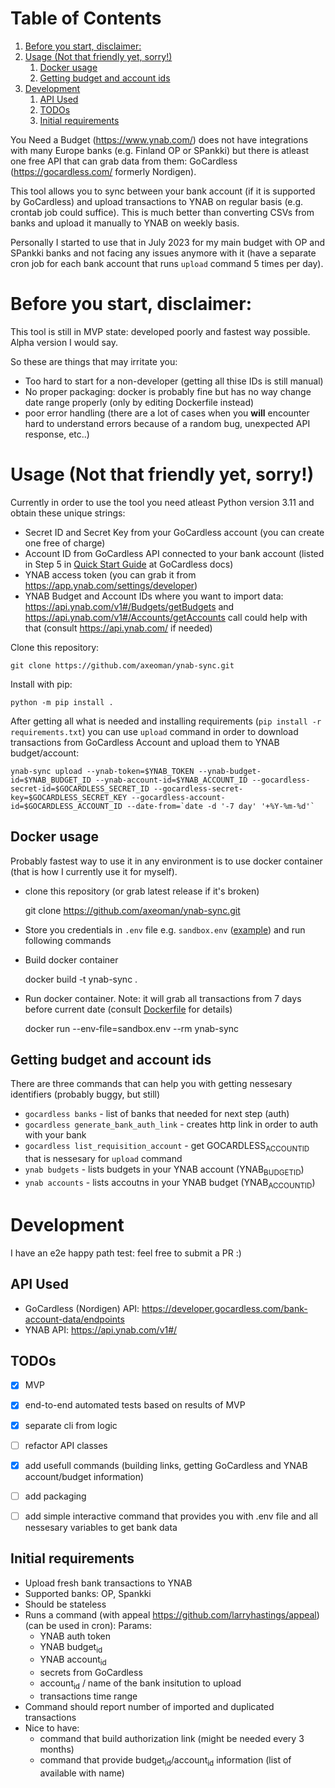 
# Table of Contents

1.  [Before you start, disclaimer:](#org6334dca)
2.  [Usage (Not that friendly yet, sorry!)](#org7ea30ab)
    1.  [Docker usage](#org8d49098)
    2.  [Getting budget and account ids](#org9deac59)
3.  [Development](#org649ea06)
    1.  [API Used](#orgc927cc5)
    2.  [TODOs](#orgf92324a)
    3.  [Initial requirements](#org82afaf3)

You Need a Budget (<https://www.ynab.com/>) does not have integrations with many Europe banks (e.g. Finland OP or SPankki) but there is atleast one free API that can grab data from them: GoCardless (<https://gocardless.com/> formerly Nordigen).

This tool allows you to sync between your bank account (if it is supported by GoCardless) and upload transactions to YNAB on regular basis (e.g. crontab job could suffice). This is much better than converting CSVs from banks and upload it manually to YNAB on weekly basis.

Personally I started to use that in July 2023 for my main budget with OP and SPankki banks and not facing any issues anymore with it (have a separate cron job for each bank account that runs `upload` command 5 times per day).


<a id="org6334dca"></a>

# Before you start, disclaimer:

This tool is still in MVP state: developed poorly and fastest way possible. Alpha version I would say.

So these are things that may irritate you: 

-   Too hard to start for a non-developer (getting all thise IDs is still manual)
-   No proper packaging: docker is probably fine but has no way change date range properly (only by editing Dockerfile instead)
-   poor error handling (there are a lot of cases when you **will** encounter hard to understand errors because of a random bug, unexpected API response, etc..)


<a id="org7ea30ab"></a>

# Usage (Not that friendly yet, sorry!)

Currently in order to use the tool you need atleast Python version 3.11 and obtain these unique strings:

-   Secret ID and Secret Key from your GoCardless account (you can create one free of charge)
-   Account ID from GoCardless API connected to your bank account (listed in Step 5 in [Quick Start Guide](https://developer.gocardless.com/bank-account-data/quick-start-guide) at GoCardless docs)
-   YNAB access token (you can grab it from <https://app.ynab.com/settings/developer>)
-   YNAB Budget and Account IDs where you want to import data: <https://api.ynab.com/v1#/Budgets/getBudgets> and <https://api.ynab.com/v1#/Accounts/getAccounts> call could help with that (consult <https://api.ynab.com/> if needed)

Clone this repository:

    git clone https://github.com/axeoman/ynab-sync.git

Install with pip:

    python -m pip install .

After getting all what is needed and installing requirements (`pip install -r requirements.txt`) you can use `upload`
command in order to download transactions from GoCardless Account and upload them to YNAB budget/account:

    ynab-sync upload --ynab-token=$YNAB_TOKEN --ynab-budget-id=$YNAB_BUDGET_ID --ynab-account-id=$YNAB_ACCOUNT_ID --gocardless-secret-id=$GOCARDLESS_SECRET_ID --gocardless-secret-key=$GOCARDLESS_SECRET_KEY --gocardless-account-id=$GOCARDLESS_ACCOUNT_ID --date-from=`date -d '-7 day' '+%Y-%m-%d'` 


<a id="org8d49098"></a>

## Docker usage

Probably fastest way to use it in any environment is to use docker container (that is how I currently use it for myself).

-   clone this repository (or grab latest release if it's broken)

    git clone https://github.com/axeoman/ynab-sync.git

-   Store you credentials in `.env` file e.g. `sandbox.env` ([example](https://github.com/axeoman/ynab-sync/blob/main/bank.example.env)) and run following commands
-   Build docker container

    docker build -t ynab-sync .

-   Run docker container. Note: it will grab all transactions from 7 days before current date (consult [Dockerfile](https://github.com/axeoman/ynab-sync/blob/main/Dockerfile) for details)

    docker run --env-file=sandbox.env --rm ynab-sync


<a id="org9deac59"></a>

## Getting budget and account ids

There are three commands that can help you with getting nessesary identifiers (probably buggy, but still)

-   `gocardless banks` - list of banks that needed for next step (auth)
-   `gocardless generate_bank_auth_link` - creates http link in order to auth with your bank
-   `gocardless list_requisition_account` - get GOCARDLESS<sub>ACCOUNT</sub><sub>ID</sub> that is nessesary for `upload` command
-   `ynab budgets` - lists budgets in your YNAB account (YNAB<sub>BUDGET</sub><sub>ID</sub>)
-   `ynab accounts` - lists accoutns in your YNAB budget (YNAB<sub>ACCOUNT</sub><sub>ID</sub>)


<a id="org649ea06"></a>

# Development

I have an e2e happy path test: feel free to submit a PR :)


<a id="orgc927cc5"></a>

## API Used

-   GoCardless (Nordigen) API: <https://developer.gocardless.com/bank-account-data/endpoints>
-   YNAB API: <https://api.ynab.com/v1#/>


<a id="orgf92324a"></a>

## TODOs

-   [X] MVP
-   [X] end-to-end automated tests based on results of MVP
-   [X] separate cli from logic
-   [ ] refactor API classes
-   [X] add usefull commands (building links, getting GoCardless and YNAB account/budget information)
-   [ ] add packaging
-   [ ] add simple interactive command that provides you with .env file and all nessesary variables to get bank data


<a id="org82afaf3"></a>

## Initial requirements

-   Upload fresh bank transactions to YNAB
-   Supported banks: OP, Spankki
-   Should be stateless
-   Runs a command (with appeal <https://github.com/larryhastings/appeal>) (can be used in cron):
    Params:
    -   YNAB auth token
    -   YNAB budget<sub>id</sub>
    -   YNAB account<sub>id</sub>
    -   secrets from GoCardless
    -   account<sub>id</sub> / name of the bank insitution to upload
    -   transactions time range
-   Command should report number of imported and duplicated transactions
-   Nice to have:
    -   command that build authorization link (might be needed every 3 months)
    -   command that provide budget<sub>id</sub>/account<sub>id</sub> information (list of available with name)

